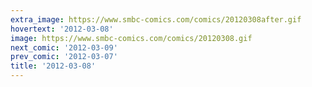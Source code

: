 ```yaml
---
extra_image: https://www.smbc-comics.com/comics/20120308after.gif
hovertext: '2012-03-08'
image: https://www.smbc-comics.com/comics/20120308.gif
next_comic: '2012-03-09'
prev_comic: '2012-03-07'
title: '2012-03-08'
---
```



